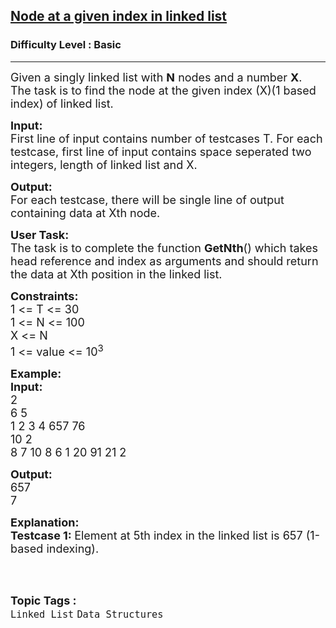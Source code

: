 <h2><a href="https://www.geeksforgeeks.org/problems/node-at-a-given-index-in-linked-list/1?page=1&difficulty=Basic&sprint=ca8ae412173dbd8346c26a0295d098fd&sortBy=submissions">Node at a given index in linked list</a></h2><h3>Difficulty Level : Basic</h3><hr><div class="problems_problem_content__Xm_eO"><p><span style="font-size:18px">Given a singly linked list with <strong>N</strong> nodes and a number <strong>X</strong>. The task is to find the node at the given index (X)(1 based index) of&nbsp;linked list.&nbsp;</span></p>

<p><span style="font-size:18px"><strong>Input:</strong><br>
First line of input contains number of testcases T. For each testcase, first line of input contains space seperated two integers, length of linked list and X.</span></p>

<p><span style="font-size:18px"><strong>Output:</strong><br>
For each testcase, there will be single line of output containing data at Xth node.</span></p>

<p><span style="font-size:18px"><strong>User Task:</strong><br>
The task is to complete the function <strong>GetNth</strong>() which takes head reference and index as arguments and should return the data at Xth position in the linked list.</span></p>

<p><span style="font-size:18px"><strong>Constraints:</strong><br>
1 &lt;= T &lt;= 30<br>
1 &lt;= N &lt;= 100<br>
X &lt;= N<br>
1 &lt;= value &lt;= 10<sup>3</sup></span></p>

<p><span style="font-size:18px"><strong>Example:<br>
Input:</strong><br>
2<br>
6 5<br>
1 2 3 4 657 76<br>
10 2<br>
8 7 10 8 6 1 20 91 21 2</span></p>

<p><span style="font-size:18px"><strong>Output:</strong><br>
657<br>
7</span></p>

<p><span style="font-size:18px"><strong>Explanation:<br>
Testcase 1: </strong>Element at 5th index in the linked list is 657 (1-based indexing).</span><br>
&nbsp;</p>
</div><br><p><span style=font-size:18px><strong>Topic Tags : </strong><br><code>Linked List</code>&nbsp;<code>Data Structures</code>&nbsp;